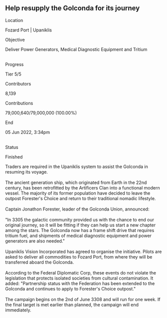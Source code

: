 ## Help resupply the Golconda for its journey

Location

Fozard Port \| Upaniklis

Objective

Deliver Power Generators, Medical Diagnostic Equipment and Tritium

\
Progress

Tier 5/5

Contributors

8,139

Contributions

79,000,640/79,000,000 (100.00%)

End

05 Jun 2022, 3:34pm

\
Status

Finished

Traders are required in the Upaniklis system to assist the Golconda in
resuming its voyage.\
\
The ancient generation ship, which originated from Earth in the 22nd
century, has been retrofitted by the Artificers Clan into a functional
modern vessel. The majority of its former population have decided to
leave the outpost Forester\'s Choice and return to their traditional
nomadic lifestyle.\
\
Captain Jonathon Forester, leader of the Golconda Union, announced:\
\
\"In 3305 the galactic community provided us with the chance to end our
original journey, so it will be fitting if they can help us start a new
chapter among the stars. The Golconda now has a frame shift drive that
requires tritium fuel, and shipments of medical diagnostic equipment and
power generators are also needed.\"\
\
Upaniklis Vision Incorporated has agreed to organise the initiative.
Pilots are asked to deliver all commodities to Fozard Port, from where
they will be transferred aboard the Golconda.\
\
According to the Federal Diplomatic Corp, these events do not violate
the legislation that protects isolated societies from cultural
contamination. It added: \"Partnership status with the Federation has
been extended to the Golconda and continues to apply to Forester\'s
Choice outpost.\"\
\
The campaign begins on the 2nd of June 3308 and will run for one week.
If the final target is met earlier than planned, the campaign will end
immediately.
